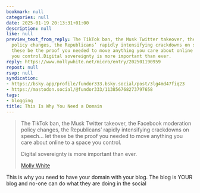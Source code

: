 ```yaml
---
bookmark: null
categories: null
date: 2025-01-19 20:13:31+01:00
description: null
like: null
preview_text_from_reply: The TikTok ban, the Musk Twitter takeover, the Facebook moderation
  policy changes, the Republicans’ rapidly intensifying crackdowns on speech... let
  these be the proof you needed to move anything you care about online to a space
  you control.Digital sovereignty is more important than ever.
reply: https://www.mollywhite.net/micro/entry/202501190959
repost: null
rsvp: null
syndication:
- https://bsky.app/profile/fundor333.bsky.social/post/3lg4md47fiq23
- https://mastodon.social/@fundor333/113856768273797658
tags:
- blogging
title: This Is Why You Need a Domain
---
```


>The TikTok ban, the Musk Twitter takeover, the Facebook moderation policy changes, the Republicans’ rapidly intensifying crackdowns on speech... let these be the proof you needed to move anything you care about online to a space you control.
>
>Digital sovereignty is more important than ever.
>
> [Molly White](https://www.mollywhite.net/micro/entry/202501190959)

This is why you need to have your domain with your blog. The blog is YOUR blog and no-one can do what they are doing in the social